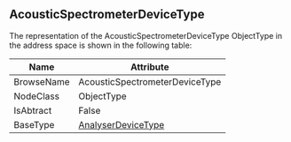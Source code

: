 <!-- objecttype -->
## AcousticSpectrometerDeviceType

The representation of the AcousticSpectrometerDeviceType ObjectType in the address space is shown in the following table:  

|Name|Attribute|
|---|---|
|BrowseName|AcousticSpectrometerDeviceType|
|NodeClass|ObjectType|
|IsAbtract|False|
|BaseType|[AnalyserDeviceType](../../ObjectTypes/AnalyserDeviceType/readme.md)|

